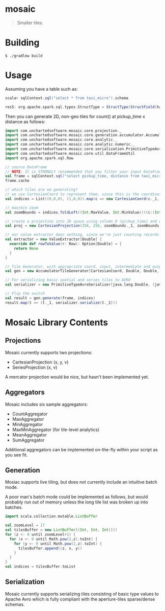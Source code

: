 # mosaic
> Smaller tiles.

# Building

```
$ ./gradlew build
```

# Usage

Assuming you have a table such as:

```scala
scala> sqlContext.sql("select * from taxi_micro").schema

res5: org.apache.spark.sql.types.StructType = StructType(StructField(hack,StringType,true), StructField(license,StringType,true), StructField(code,StringType,true), StructField(flag,IntegerType,true), StructField(type,StringType,true), StructField(pickup_time,TimestampType,true), StructField(dropoff_time,TimestampType,true), StructField(passengers,IntegerType,true), StructField(duration,IntegerType,true), StructField(distance,DoubleType,true), StructField(pickup_lon,DoubleType,true), StructField(pickup_lat,DoubleType,true), StructField(dropoff_lon,DoubleType,true), StructField(dropoff_lat,DoubleType,true))
```

Then you can generate 2D, non-geo tiles for count() at pickup_time x distance as follows:

```scala
import com.unchartedsoftware.mosaic.core.projection._
import com.unchartedsoftware.mosaic.core.generation.accumulator.AccumulatorTileGenerator
import com.unchartedsoftware.mosaic.core.analytic._
import com.unchartedsoftware.mosaic.core.analytic.numeric._
import com.unchartedsoftware.mosaic.core.serialization.PrimitiveTypeAvroSerializer
import com.unchartedsoftware.mosaic.core.util.DataFrameUtil
import org.apache.spark.sql.Row

// source DataFrame
// NOTE: It is STRONGLY recommended that you filter your input DataFrame down to only the columns you need for tiling.
val frame = sqlContext.sql("select pickup_time, distance from taxi_micro")
frame.cache

// which tiles are we generating?
// we use CartesianCoord to represent them, since this is the coordinate type for CartesianProjection (which we'll employ below)
val indices = List((0,0,0), (1,0,0)).map(c => new CartesianCoord(c._1, c._2, c._3))

// max/min zoom
val zoomBounds = indices.foldLeft((Int.MaxValue, Int.MinValue))((c:(Int, Int), next:CartesianCoord) => (c._1 min next.z, c._2 max next.z))

// create a projection into 2D space using column 0 (pickup_time) and column 1 (distance), and appropriate max/min bounds for both.
val proj = new CartesianProjection(256, 256, zoomBounds._1, zoomBounds._2, 0, 1358725677000D, 1356998880000D, 1, 95.85D, 0)

// our value extractor does nothing, since we're just counting records
val extractor = new ValueExtractor[Double] {
  override def rowToValue(r: Row): Option[Double] = {
    return None
  }
}

// Tile Generator, with appropriate coord, input, intermediate and output types for bin and tile aggregators (CountAggregator and MaxMinAggregator, in this case)
val gen = new AccumulatorTileGenerator[CartesianCoord, Double, Double, java.lang.Double, (Double, Double), (java.lang.Double, java.lang.Double)](sc, proj, extractor, CountAggregator, MaxMinAggregator)

// For serializing basic spatial and series tiles to AVRO
val serializer = new PrimitiveTypeAvroSerializer[java.lang.Double, (java.lang.Double, java.lang.Double)](classOf[java.lang.Double], proj.bins)

// Flip the switch
val result = gen.generate(frame, indices)
result.map(t => (t._1, serializer.serialize(t._2)))
```

# Mosaic Library Contents

## Projections

Mosaic currently supports two projections:
 * CartesianProjection (x, y, v)
 * SeriesProjection (x, v)

A mercator projection would be nice, but hasn't been implemented yet.

## Aggregators

Mosaic includes six sample aggregators:

 * CountAggregator
 * MaxAggregator
 * MinAggregator
 * MaxMinAggregator (for tile-level analytics)
 * MeanAggregator
 * SumAggregator

Additional aggregators can be implemented on-the-fly within your script as you see fit.

## Generation

Mosiac supports live tiling, but does not currently include an intuitive batch mode.

A poor man's batch mode could be implemented as follows, but would probably run out of memory unless the long tile list was broken up into batches.

```scala
import scala.collection.mutable.ListBuffer

val zoomLevel = 17
val tilesBuffer = new ListBuffer[(Int, Int, Int)]()
for (z <- 0 until zoomLevel+1) {
  for (x <- 0 until Math.pow(2,z).toInt) {
    for (y <- 0 until Math.pow(2,z).toInt) {
      tilesBuffer.append((z, x, y))
    }
  }
}
val indices = tilesBuffer.toList
```

## Serialization

Mosaic currently supports serializing tiles consisting of basic type values to Apache Avro which is fully compliant with the aperture-tiles sparse/dense schemas.
